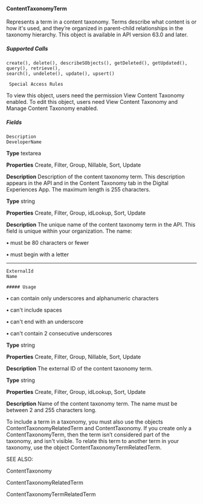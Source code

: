 #### ContentTaxonomyTerm

Represents a term in a content taxonomy. Terms describe what content is or how it's used, and they’re organized in parent-child
relationships in the taxonomy hierarchy. This object is available in API version 63.0 and later.

##### Supported Calls
```
create(), delete(), describeSObjects(), getDeleted(), getUpdated(), query(), retrieve(),
search(), undelete(), update(), upsert()

 Special Access Rules

```
To view this object, users need the permission View Content Taxonomy enabled. To edit this object, users need View Content Taxonomy
and Manage Content Taxonomy enabled.

##### Fields

```
Description
DeveloperName

```

**Type**
textarea

**Properties**
Create, Filter, Group, Nillable, Sort, Update

**Description**
Description of the content taxonomy term. This description appears in the API and in the
Content Taxonomy tab in the Digital Experiences App. The maximum length is 255 characters.

**Type**
string

**Properties**
Create, Filter, Group, idLookup, Sort, Update

**Description**
The unique name of the content taxonomy term in the API. This field is unique within your
organization. The name:

**•** must be 80 characters or fewer

**•** must begin with a letter


-----

```
ExternalId
Name

##### Usage

```


**•** can contain only underscores and alphanumeric characters

**•** can't include spaces

**•** can't end with an underscore

**•** can't contain 2 consecutive underscores

**Type**
string

**Properties**
Create, Filter, Group, Nillable, Sort, Update

**Description**
The external ID of the content taxonomy term.

**Type**
string

**Properties**
Create, Filter, Group, idLookup, Sort, Update

**Description**
Name of the content taxonomy term. The name must be between 2 and 255 characters
long.


To include a term in a taxonomy, you must also use the objects ContentTaxonomyRelatedTerm and ContentTaxonomy. If you create
only a ContentTaxonomyTerm, then the term isn’t considered part of the taxonomy, and isn't visible. To relate this term to another term
in your taxonomy, use the object ContentTaxonomyTermRelatedTerm.

SEE ALSO:

ContentTaxonomy

ContentTaxonomyRelatedTerm

ContentTaxonomyTermRelatedTerm
